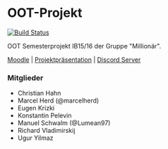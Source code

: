 # OOT-Projekt

[![Build Status](https://travis-ci.org/marcelherd/OOT-Projekt.svg?branch=master)](https://travis-ci.org/marcelherd/OOT-Projekt)

OOT Semesterprojekt IB15/16 der Gruppe "Millionär".

[Moodle](http://moodle.hs-mannheim.de/course/view.php?id=1877) | [Projektpräsentation](http://moodle.hs-mannheim.de/pluginfile.php/96700/mod_resource/content/1/OOT16SS-19_Projekt.pdf) | [Discord Server](https://discord.gg/010Xc0hhuLOPI1h8u)

### Mitglieder

- Christian Hahn
- Marcel Herd (@marcelherd)
- Eugen Krizki
- Konstantin Pelevin
- Manuel Schwalm (@Lumean97)
- Richard Vladimirskij
- Ugur Yilmaz
